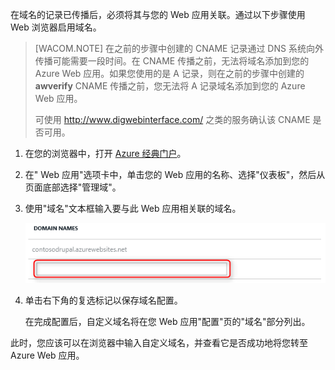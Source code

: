 在域名的记录已传播后，必须将其与您的 Web 应用关联。通过以下步骤使用 Web 浏览器启用域名。

> [WACOM.NOTE] 在之前的步骤中创建的 CNAME 记录通过 DNS 系统向外传播可能需要一段时间。在 CNAME 传播之前，无法将域名添加到您的 Azure Web 应用。如果您使用的是 A 记录，则在之前的步骤中创建的 **awverify** CNAME 传播之前，您无法将 A 记录域名添加到您的 Azure Web 应用。
> <p>可使用 <a href="http://www.digwebinterface.com/">http://www.digwebinterface.com/</a> 之类的服务确认该 CNAME 是否可用。

1. 在您的浏览器中，打开 [Azure 经典门户](https://manage.windowsazure.cn)。

2. 在" Web 应用"选项卡中，单击您的 Web 应用的名称、选择"仪表板"，然后从页面底部选择"管理域"。

6. 使用"域名"文本框输入要与此 Web 应用相关联的域名。 

	![](./media/custom-dns-web-site/dncmntask-cname-7.png)

6. 单击右下角的复选标记以保存域名配置。

	在完成配置后，自定义域名将在您 Web 应用"配置"页的"域名"部分列出。

此时，您应该可以在浏览器中输入自定义域名，并查看它是否成功地将您转至 Azure Web 应用。 <!--HONumber=41-->
